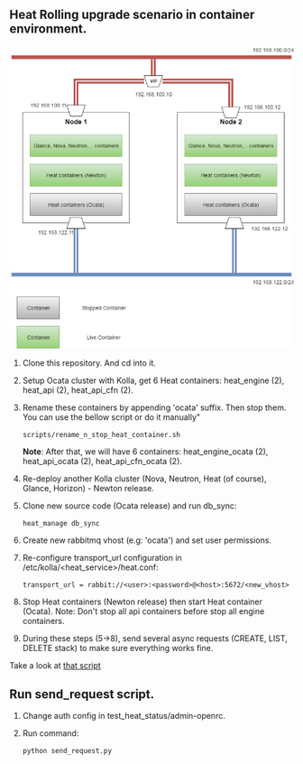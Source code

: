 ## Heat Rolling upgrade scenario in container environment.


![architecture](diagram_n_images/rolling_upgrade_kolla_deploy.png)


1. Clone this repository. And cd into it.

2. Setup Ocata cluster with Kolla, get 6 Heat containers: heat\_engine (2),
   heat\_api (2), heat\_api\_cfn (2).

3. Rename these containers by appending 'ocata' suffix. Then stop them. You
   can use the bellow script or do it manually"

    ```
    scripts/rename_n_stop_heat_container.sh
    ```

    __Note__: After that, we will have 6 containers: heat\_engine\_ocata (2),
    heat\_api\_ocata (2), heat\_api\_cfn\_ocata (2).

4. Re-deploy another Kolla cluster (Nova, Neutron, Heat (of course), Glance,
   Horizon) - Newton release.

5. Clone new source code (Ocata release) and run db\_sync:

    ```
    heat_manage db_sync
    ```

6. Create new rabbitmq vhost (e.g: 'ocata') and set user permissions.

7. Re-configure transport\_url configuration in
   /etc/kolla/<heat_service>/heat.conf:

    ```
    transport_url = rabbit://<user>:<password>@<host>:5672/<new_vhost>
    ```
8. Stop Heat containers (Newton release) then start Heat container (Ocata).
   Note: Don't stop all api containers before stop all engine containers.

9. During these steps (5->8), send several async requests (CREATE, LIST,
   DELETE stack) to make sure everything works fine.

Take a look at [that script](scripts/rolling_upgrade_kolla_deploy.sh)

## Run send\_request script.

1. Change auth config in test\_heat\_status/admin-openrc.

2. Run command:

    ```
    python send_request.py
    ```
